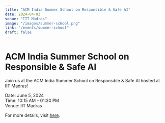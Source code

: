 ```yaml
---
title: "ACM India Summer School on Responsible & Safe AI"
date: 2024-04-03
venue: "IIT Madras"
image: "/images/summer-school.png"
link: "/events/summer-school"
draft: false
---
```


# ACM India Summer School on Responsible & Safe AI

Join us at the ACM India Summer School on Responsible & Safe AI hosted at IIT Madras!

Date: June 5, 2024  
Time: 10:15 AM - 01:30 PM  
Venue: IIT Madras  

For more details, visit [here](https://precogatiiit.notion.site/ACM-India-Summer-School-on-Responsible-Safe-AI-76108c53564d4dc4af46c1d3bed52946).

